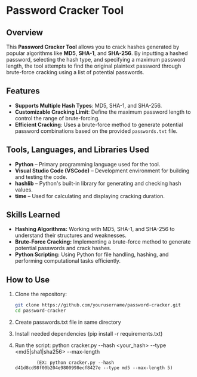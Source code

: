 # Password Cracker Tool

## Overview
This **Password Cracker Tool** allows you to crack hashes generated by popular algorithms like **MD5**, **SHA-1**, and **SHA-256**. By inputting a hashed password, selecting the hash type, and specifying a maximum password length, the tool attempts to find the original plaintext password through brute-force cracking using a list of potential passwords.

## Features
- **Supports Multiple Hash Types**: MD5, SHA-1, and SHA-256.
- **Customizable Cracking Limit**: Define the maximum password length to control the range of brute-forcing.
- **Efficient Cracking**: Uses a brute-force method to generate potential password combinations based on the provided `passwords.txt` file.

## Tools, Languages, and Libraries Used
- **Python** – Primary programming language used for the tool.
- **Visual Studio Code (VSCode)** – Development environment for building and testing the code.
- **hashlib** – Python's built-in library for generating and checking hash values.
- **time** – Used for calculating and displaying cracking duration.


## Skills Learned
- **Hashing Algorithms:** Working with MD5, SHA-1, and SHA-256 to understand their structures and weaknesses.
- **Brute-Force Cracking:** Implementing a brute-force method to generate potential passwords and crack hashes.
- **Python Scripting:** Using Python for file handling, hashing, and performing computational tasks efficiently.

## How to Use
1. Clone the repository:  
   ```bash
   git clone https://github.com/yourusername/password-cracker.git
   cd password-cracker

2. Create passwords.txt file in same directory
3. Install needed dependencies (pip install -r requirements.txt)
4. Run the script: python cracker.py --hash <your_hash> --type <md5|sha1|sha256> --max-length <number>


               (EX: python cracker.py --hash d41d8cd98f00b204e9800998ecf8427e --type md5 --max-length 5)

